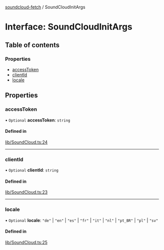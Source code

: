 [soundcloud-fetch](../README.md) / SoundCloudInitArgs

# Interface: SoundCloudInitArgs

## Table of contents

### Properties

- [accessToken](SoundCloudInitArgs.md#accesstoken)
- [clientId](SoundCloudInitArgs.md#clientid)
- [locale](SoundCloudInitArgs.md#locale)

## Properties

### accessToken

• `Optional` **accessToken**: `string`

#### Defined in

[lib/SoundCloud.ts:24](https://github.com/patrickkfkan/soundcloud-fetch/blob/b88c7ef/src/lib/SoundCloud.ts#L24)

___

### clientId

• `Optional` **clientId**: `string`

#### Defined in

[lib/SoundCloud.ts:23](https://github.com/patrickkfkan/soundcloud-fetch/blob/b88c7ef/src/lib/SoundCloud.ts#L23)

___

### locale

• `Optional` **locale**: ``"de"`` \| ``"en"`` \| ``"es"`` \| ``"fr"`` \| ``"it"`` \| ``"nl"`` \| ``"pt_BR"`` \| ``"pl"`` \| ``"sv"``

#### Defined in

[lib/SoundCloud.ts:25](https://github.com/patrickkfkan/soundcloud-fetch/blob/b88c7ef/src/lib/SoundCloud.ts#L25)
